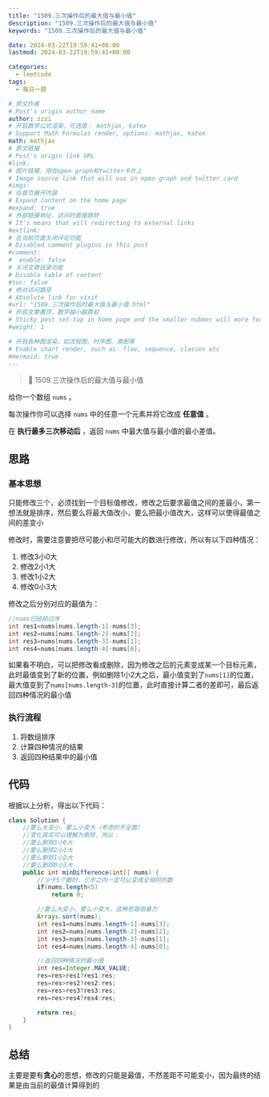 ```yaml
---
title: "1509.三次操作后的最大值与最小值"
description: "1509.三次操作后的最大值与最小值"
keywords: "1509.三次操作后的最大值与最小值"

date: 2024-03-22T19:59:41+08:00
lastmod: 2024-03-22T19:59:41+08:00

categories:
  - leetcode
tags:
  - 每日一题

# 原文作者
# Post's origin author name
author: zzzi
# 开启数学公式渲染，可选值： mathjax, katex
# Support Math Formulas render, options: mathjax, katex
math: mathjax
# 原文链接
# Post's origin link URL
#link:
# 图片链接，用在open graph和twitter卡片上
# Image source link that will use in open graph and twitter card
#imgs:
# 在首页展开内容
# Expand content on the home page
#expand: true
# 外部链接地址，访问时直接跳转
# It's means that will redirecting to external links
#extlink:
# 在当前页面关闭评论功能
# Disabled comment plugins in this post
#comment:
#  enable: false
# 关闭文章目录功能
# Disable table of content
#toc: false
# 绝对访问路径
# Absolute link for visit
#url: "1509.三次操作后的最大值与最小值.html"
# 开启文章置顶，数字越小越靠前
# Sticky post set-top in home page and the smaller nubmer will more forward.
#weight: 1

# 开启各种图渲染，如流程图、时序图、类图等
# Enable chart render, such as: flow, sequence, classes etc
#mermaid: true
---
```


> 🧀 1509.三次操作后的最大值与最小值

给你一个数组 `nums` 。

每次操作你可以选择 `nums` 中的任意一个元素并将它改成 **任意值** 。

在 **执行最多三次移动后** ，返回 `nums` 中最大值与最小值的最小差值。

<!--more-->

## 思路

### 基本思想

只能修改三个，必须找到一个目标值修改，修改之后要求最值之间的差最小，第一想法就是排序，然后要么将最大值改小，要么把最小值改大，这样可以使得最值之间的差变小

修改时，需要注意要把尽可能小和尽可能大的数进行修改，所以有以下四种情况：

1. 修改3小0大
2. 修改2小1大
3. 修改1小2大
4. 修改0小3大

修改之后分别对应的最值为：

```java
//nums已经拍过序
int res1=nums[nums.length-1]-nums[3];
int res2=nums[nums.length-2]-nums[2];
int res3=nums[nums.length-3]-nums[1];
int res4=nums[nums.length-4]-nums[0];
```

如果看不明白，可以把修改看成删除，因为修改之后的元素变成某一个目标元素，此时最值变到了新的位置，例如删除1小2大之后，最小值变到了`nums[1]`的位置，最大值变到了`nums[nums.length-3]`的位置，此时直接计算二者的差即可，最后返回四种情况的最小值

### 执行流程

1. 将数组排序
2. 计算四种情况的结果
3. 返回四种结果中的最小值

## 代码

根据以上分析，得出以下代码：

```java
class Solution {
    //要么大变小，要么小变大（考虑的不全面）
    //变化其实可以理解为删除，所以：
    //要么删除3小0大
    //要么删除2小1大
    //要么删除1小2大
    //要么删除0小3大
    public int minDifference(int[] nums) {
        //少于5个数时，三步之内一定可以变成全相同的数
        if(nums.length<5)
            return 0;

        //要么大变小，要么小变大，这种思路很暴力
        Arrays.sort(nums);
        int res1=nums[nums.length-1]-nums[3];
        int res2=nums[nums.length-2]-nums[2];
        int res3=nums[nums.length-3]-nums[1];
        int res4=nums[nums.length-4]-nums[0];

        //返回四种情况的最小值
        int res=Integer.MAX_VALUE;
        res=res>res1?res1:res;
        res=res>res2?res2:res;
        res=res>res3?res3:res;
        res=res>res4?res4:res;

        return res;
    }
}
```

## 总结

主要是要有**贪心**的思想，修改的只能是最值，不然差距不可能变小，因为最终的结果是由当前的最值计算得到的
